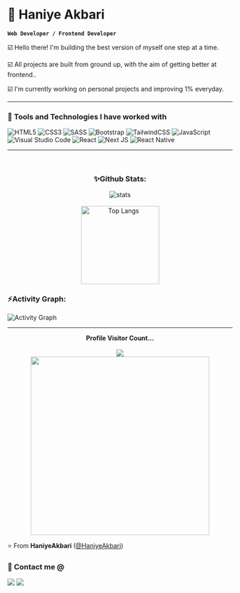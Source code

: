 # 🌌 Haniye Akbari  

**`Web Developer / Frontend Developer`**

☑️ Hello there! I'm building the best version of myself one step at a time.

☑️ All projects are built from ground up, with the aim of getting better at frontend..

☑️ I'm currently working on personal projects and improving 1% everyday.
<br>

---

### 🧰 Tools and Technologies I have worked with

![HTML5](https://img.shields.io/badge/html5-%23E34F26.svg?style=for-the-badge&logo=html5&logoColor=white)
![CSS3](https://img.shields.io/badge/css3-%231572B6.svg?style=for-the-badge&logo=css3&logoColor=white)
![SASS](https://img.shields.io/badge/SASS-hotpink.svg?style=for-the-badge&logo=SASS&logoColor=white)
![Bootstrap](https://img.shields.io/badge/bootstrap-%23563D7C.svg?style=for-the-badge&logo=bootstrap&logoColor=white)
![TailwindCSS](https://img.shields.io/badge/tailwindcss-%2338B2AC.svg?style=for-the-badge&logo=tailwind-css&logoColor=white)
![JavaScript](https://img.shields.io/badge/javascript-%23323330.svg?style=for-the-badge&logo=javascript&logoColor=%23F7DF1E)
![Visual Studio Code](https://img.shields.io/badge/Visual%20Studio%20Code-0078d7.svg?style=for-the-badge&logo=visual-studio-code&logoColor=white)
![React](https://img.shields.io/badge/react-%2320232a.svg?style=for-the-badge&logo=react&logoColor=%2361DAFB)
![Next JS](https://img.shields.io/badge/Next-black?style=for-the-badge&logo=next.js&logoColor=white)
![React Native](https://img.shields.io/badge/react_native-%2320232a.svg?style=for-the-badge&logo=react&logoColor=%2361DAFB)
<br/>





---

<br/>

<p align = "center">
<h3 align="center">✨Github Stats:</h3>

<p align="center">
<img src = "https://github-readme-streak-stats.herokuapp.com?user=HaniyeAkbari&theme=highcontrast&border_radius=0&stroke=EB5454&currStreakNum=3836EB&sideNums=8BEB55&sideLabels=EB8720" alt="stats" /><br><br>
<img src="https://github-readme-stats.vercel.app/api/top-langs/?username=HaniyeAkbari&layout=donut&theme=vision-friendly-dark" alt="Top Langs" height="175">


<!-- <h3 align="left">✨Github Activity:</h3> -->
<!-- <img src="https://github-readme-stats.vercel.app/api?username=HaniyeAkbari&show_icons=true&theme=vision-friendly-dark&hide_border=true" alt="GitHub Status"/><br><br> -->
<!-- <img src = "https://github-readme-stats.vercel.app/api/top-langs/?username=HaniyeAkbari&hide=html&layout=compact&langs_count=6&theme=vision-friendly-dark&hide_border=true" alt="Most Used Languages"> -->




 <h3 align="left">⚡Activity Graph:</h3>
  <img alt="Activity Graph" src="https://github-readme-activity-graph.vercel.app/graph?username=HaniyeAkbari&theme=react-dark" />
</p>

---

<p align="center"> 
  <b>Profile Visitor Count...</b><br><br>
  <img src="https://profile-counter.glitch.me/HaniyeAkbari/count.svg" /><br>
  <img src="hello.gif" height="400" autoplay>
  <!-- ![hello](hello.gif) -->
  
</p>

⭐️ From **HaniyeAkbari** ([@HaniyeAkbari](https://github.com/HaniyeAkbari))

### 🤝 Contact me @

<a target="_blank" href="https://www.linkedin.com/in/haniye-akbari/"><img src="https://img.shields.io/badge/-LinkedIn-0077B5?style=for-the-badge&logo=Linkedin&logoColor=white"></img></a>
<a target="_blank" href="hanie.ak2000@gmail.com"><img src="https://img.shields.io/badge/-Gmail-D14836?style=for-the-badge&logo=Gmail&logoColor=white"></img></a>
<br/>



<!--




 -->
